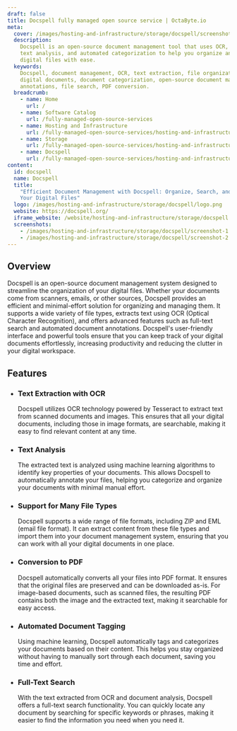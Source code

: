```yaml
---
draft: false
title: Docspell fully managed open source service | OctaByte.io
meta:
  cover: /images/hosting-and-infrastructure/storage/docspell/screenshot-1.png
  description:
    Docspell is an open-source document management tool that uses OCR,
    text analysis, and automated categorization to help you organize and manage your
    digital files with ease.
  keywords:
    Docspell, document management, OCR, text extraction, file organization,
    digital documents, document categorization, open-source document management, automated
    annotations, file search, PDF conversion.
  breadcrumb:
    - name: Home
      url: /
    - name: Software Catalog
      url: /fully-managed-open-source-services
    - name: Hosting and Infrastructure
      url: /fully-managed-open-source-services/hosting-and-infrastructure
    - name: Storage
      url: /fully-managed-open-source-services/hosting-and-infrastructure/storage
    - name: Docspell
      url: /fully-managed-open-source-services/hosting-and-infrastructure/storage/docspell
content:
  id: docspell
  name: Docspell
  title:
    "Efficient Document Management with Docspell: Organize, Search, and Automate
    Your Digital Files"
  logo: /images/hosting-and-infrastructure/storage/docspell/logo.png
  website: https://docspell.org/
  iframe_website: /website/hosting-and-infrastructure/storage/docspell
  screenshots:
    - /images/hosting-and-infrastructure/storage/docspell/screenshot-1.png
    - /images/hosting-and-infrastructure/storage/docspell/screenshot-2.png
---
```


## Overview

Docspell is an open-source document management system designed to streamline the organization of your digital files. Whether your documents come from scanners, emails, or other sources, Docspell provides an efficient and minimal-effort solution for organizing and managing them. It supports a wide variety of file types, extracts text using OCR (Optical Character Recognition), and offers advanced features such as full-text search and automated document annotations. Docspell's user-friendly interface and powerful tools ensure that you can keep track of your digital documents effortlessly, increasing productivity and reducing the clutter in your digital workspace.

## Features

- ### Text Extraction with OCR

  Docspell utilizes OCR technology powered by Tesseract to extract text from scanned documents and images. This ensures that all your digital documents, including those in image formats, are searchable, making it easy to find relevant content at any time.

- ### Text Analysis

  The extracted text is analyzed using machine learning algorithms to identify key properties of your documents. This allows Docspell to automatically annotate your files, helping you categorize and organize your documents with minimal manual effort.

- ### Support for Many File Types

  Docspell supports a wide range of file formats, including ZIP and EML (email file format). It can extract content from these file types and import them into your document management system, ensuring that you can work with all your digital documents in one place.

- ### Conversion to PDF

  Docspell automatically converts all your files into PDF format. It ensures that the original files are preserved and can be downloaded as-is. For image-based documents, such as scanned files, the resulting PDF contains both the image and the extracted text, making it searchable for easy access.

- ### Automated Document Tagging

  Using machine learning, Docspell automatically tags and categorizes your documents based on their content. This helps you stay organized without having to manually sort through each document, saving you time and effort.

- ### Full-Text Search

  With the text extracted from OCR and document analysis, Docspell offers a full-text search functionality. You can quickly locate any document by searching for specific keywords or phrases, making it easier to find the information you need when you need it.
